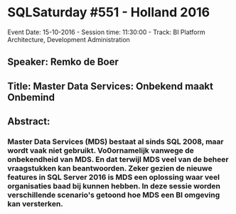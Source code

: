 # SQLSaturday #551 - Holland 2016
Event Date: 15-10-2016 - Session time: 11:30:00 - Track: BI Platform Architecture, Development  Administration
## Speaker: Remko de Boer
## Title: Master Data Services: Onbekend maakt Onbemind
## Abstract:
### Master Data Services (MDS) bestaat al sinds SQL 2008, maar wordt vaak niet gebruikt. Vo0ornamelijk vanwege de onbekendheid van MDS. En dat terwijl MDS veel van de beheer vraagstukken kan beantwoorden. Zeker gezien de nieuwe features in SQL Server 2016 is MDS een oplossing waar veel organisaties baad bij kunnen hebben. In deze sessie worden verschillende scenario's getoond hoe MDS een BI omgeving kan versterken.
